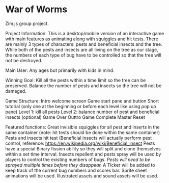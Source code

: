 # War of Worms
Zim.js group project. 

Project Information: 
This is a desktop/mobile version of an interactive game with main features as animating along with squiggles and hit tests. There are mainly 3 types of characters: pests and beneficial insects and the tree. While both of the pests and insects are all living on the tree as our stage, the numbers of each type of bug have to be controlled so that the tree will not be destroyed.

Main User: Any ages but primarily with kids in mind.

Winning Goal:
Kill all the pests within a time limit so the tree can be preserved.
Balance the number of pests and insects so the tree will not be damaged. 

Game Structure:
Intro welcome screen
Game start pane and button
Short tutorial (only one at the beginning or before each level like using pop up pane)
Level 1: kill all pests
Level 2: balance number of pest and beneficial insects (optional)
Game Over
Outtro Game Complete
Master Reset

Featured functions:
Great invisible squiggles for all pest and inserts in the same container (note: hit tests should be done within the same container)
Pests and insects hit test (Beneficial insects will actually perform pest control, reference: https://en.wikipedia.org/wiki/Beneficial_insect
Pests have a special Binary fission ability so they will split and clone themselves within a set time interval.
Insects repellent and pests spray will be used by players to control the existing numbers of bugs. *Pests will need to be sprayed multiple times before they disappear.*
A Ticker will be added to keep track of the current bug numbers and scores bar.
Sprite sheet animations will be used.
Illustrated assets and sound assets will be used.
